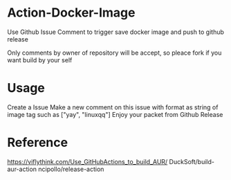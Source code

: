 # Action-Docker-Image

Use Github Issue Comment to trigger save docker image and push to github release

Only comments by owner of repository will be accept, so pleace fork if you want build by your self

# Usage
Create a Issue
Make a new comment on this issue with format as string of image tag such as
["yay", "linuxqq"]
Enjoy your packet from Github Release

# Reference
https://viflythink.com/Use_GitHubActions_to_build_AUR/
DuckSoft/build-aur-action
ncipollo/release-action

